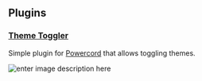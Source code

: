 ## Plugins
### [Theme Toggler](https://github.com/redstonekasi/theme-toggler)
Simple plugin for [Powercord](https://powercord.dev) that allows toggling themes.

![enter image description here](https://cdn.upload.systems/uploads/6QJG4EEO.png)
